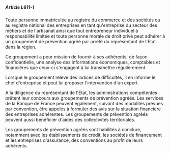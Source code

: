##### Article L611-1

Toute personne immatriculée au registre du commerce et des sociétés ou au registre national des entreprises en tant qu'entreprise du secteur des métiers et de l'artisanat ainsi que tout entrepreneur individuel à responsabilité limitée et toute personne morale de droit privé peut adhérer à un groupement de prévention agréé par arrêté du représentant de l'Etat dans la région.

Ce groupement a pour mission de fournir à ses adhérents, de façon confidentielle, une analyse des informations économiques, comptables et financières que ceux-ci s'engagent à lui transmettre régulièrement.

Lorsque le groupement relève des indices de difficultés, il en informe le chef d'entreprise et peut lui proposer l'intervention d'un expert.

A la diligence du représentant de l'Etat, les administrations compétentes prêtent leur concours aux groupements de prévention agréés. Les services de la Banque de France peuvent également, suivant des modalités prévues par convention, être appelés à formuler des avis sur la situation financière des entreprises adhérentes. Les groupements de prévention agréés peuvent aussi bénéficier d'aides des collectivités territoriales.

Les groupements de prévention agréés sont habilités à conclure, notamment avec les établissements de crédit, les sociétés de financement et les entreprises d'assurance, des conventions au profit de leurs adhérents.

